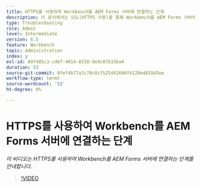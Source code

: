 ```yaml
---
title: HTTPS를 사용하여 Workbench를 AEM Forms 서버에 연결하는 단계
description: 이 문서에서는 SSL(HTTPS 사용)을 통해 Workbench를 AEM Forms 서버에 연결하는 단계에 대해 설명합니다
type: Troubleshooting
role: Admin
level: Intermediate
version: 6.5
feature: Workbench
topic: Administration
index: y
exl-id: 89f485c3-cd6f-4814-8538-de9c07b33ba4
duration: 53
source-git-commit: 9fef4b77a2c70c8cf525d42686f4120e481945ee
workflow-type: tm+mt
source-wordcount: '52'
ht-degree: 0%

---
```


# HTTPS를 사용하여 Workbench를 AEM Forms 서버에 연결하는 단계

*이 비디오는 HTTPS를 사용하여 Workbench를 AEM Forms 서버에 연결하는 단계를 안내합니다.*

>[!VIDEO](https://video.tv.adobe.com/v/335482?quality=12&learn=on)
